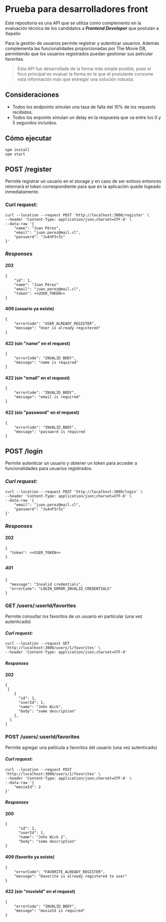 # Prueba para desarrolladores front

Este repositoria es una API que se utiliza como complemento en la evaluación técnica de los candidatos a **_Frontend Developer_** que postulan a Xepelin

Para la gestión de usuarios permite registrar y autenticar usuarios.
Además complementa las funcionalidades proporcionadas por The Movie DB, permitiendo que los usuarios registrados puedan gestionar sus películar favoritas.

> Esta API fue desarrollada de la forma más simple posible, pues el foco principal es evaluar la forma en la que el postulante consume esta información más que entregar una solución robusta.

## Consideraciones

- Todos los endpoints simulan una tasa de falla del 10% de los requests recibidos.
- Todos los enpoints simulan un delay en la respuesta que va entre los 0 y 5 segundos incluídos.

## Cómo ejecutar

```
npm install
npm start
```

## **POST** /register

Permite registrar un usuario en el storage y en caso de ser exitoso entonces retornará el token correspondiente para que en la aplicación quede logeado inmediatamente.

### Curl request:

```
curl --location --request POST 'http://localhost:3000/register' \
--header 'Content-Type: application/json;charset=UTF-8' \
--data-raw '{
    "name": "Juan Pérez",
    "email": "juan.perez@mail.cl",
    "password": "Ju4nP3r3z"
}'
```

### _Responses_

#### 202

```
{
    "id": 1,
    "name": "Juan Pérez"
    "email": "juan.perez@mail.cl",
    "token": <<USER_TOKEN>>
}
```

#### 409 (usuario ya existe)

```
{
    "errorCode": "USER_ALREADY_REGISTER",
    "message": "User is already registered"
}
```

#### 422 (sin "name" en el request)

```
{
    "errorCode": "INVALID_BODY",
    "message": "name is required"
}
```

#### 422 (sin "email" en el request)

```
{
    "errorCode": "INVALID_BODY",
    "message": "email is required"
}
```

#### 422 (sin "password" en el request)

```
{
    "errorCode": "INVALID_BODY",
    "message": "password is required
}
```

## **POST** /login

Permite autenticar un usuario y obtener un token para acceder a funcionalidades
para usuarios registrados.

### _Curl request:_

```
curl --location --request POST 'http://localhost:3000/login' \
--header 'Content-Type: application/json;charset=UTF-8' \
--data-raw '{
    "email": "juan.perez@mail.cl",
    "password": "Ju4nP3r3z"
}'
```

### _Responses_

#### 202

```
{
  "token": <<USER_TOKEN>>
}
```

##### 401

```
{
  "message": "Invalid credentials",
  "errorCode": "LOGIN_ERROR_INVALID_CREDENTIALS"
}
```

### **GET** /users/:userId/favorites

Permite consultar los favoritos de un usuario en particular (una vez autenticado)

#### _Curl request:_

```
curl --location --request GET 'http://localhost:3000/users/1/favorites' \
--header 'Content-Type: application/json;charset=UTF-8'
```

#### _Responses_

#### 202

```
{
 [
    {
      "id": 1,
      "userId": 1,
      "name": "John Wick",
      "body": "some description"
    },
  ]
}
```

### **POST** /users/:userId/favorites

Permite agregar una peliícula a favoritos del usuario (una vez autenticado)

#### _Curl request:_

```
curl --location --request POST 'http://localhost:3000/users/1/favorites' \
--header 'Content-Type: application/json;charset=UTF-8' \
--data-raw '{
    "movieId": 2
}'
```

#### _Responses_

#### 200

```
{
      "id": 2,
      "userId": 1,
      "name": "John Wick 2",
      "body": "some description"
}
```

#### 409 (favorito ya existe)

```
{
    "errorCode": "FAVORITE_ALREADY_REGISTER",
    "message": "Davorite is already registered to user"
}
```

#### 422 (sin "movieId" en el request)

```
{
    "errorCode": "INVALID_BODY",
    "message": "movieId is required"
}
```
